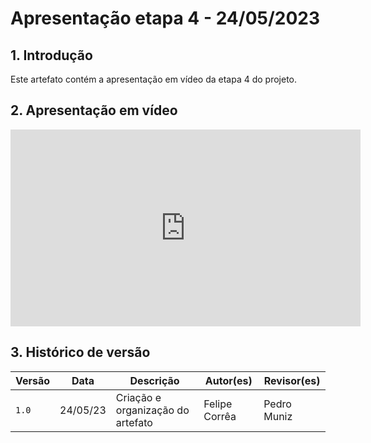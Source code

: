 # Apresentação etapa 4 - 24/05/2023

## 1. Introdução

Este artefato contém a apresentação em vídeo da etapa 4 do projeto.

## 2. Apresentação em vídeo

<center>

<iframe width="560" height="315" src="https://www.youtube.com/embed/dFeAfVul9C0" title="YouTube video player" frameborder="0" allow="accelerometer; autoplay; clipboard-write; encrypted-media; gyroscope; picture-in-picture; web-share" allowfullscreen></iframe>

</center>


## 3. Histórico de versão

|  Versão  |   Data   |                      Descrição                      |    Autor(es)   |  Revisor(es)  |
| -------- | -------- | --------------------------------------------------- | -------------- | ------------- |
|  `1.0`   | 24/05/23 | Criação e organização do artefato | Felipe Corrêa | Pedro Muniz |